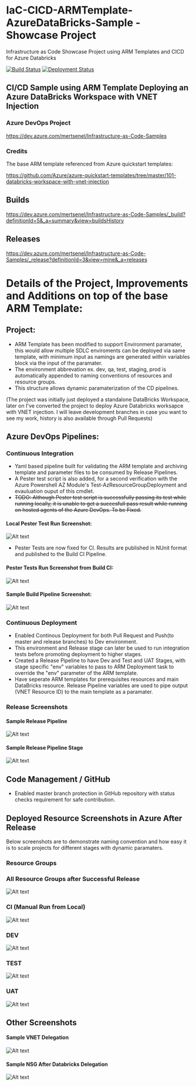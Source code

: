 # IaC-CICD-ARMTemplate-AzureDataBricks-Sample - Showcase Project

Infrastructure as Code Showcase Project using ARM Templates and CICD for Azure Databricks

[![Build Status](https://dev.azure.com/mertsenel/Infrastructure-as-Code-Samples/_apis/build/status/MertSenel.IaC-CICD-ARMTemplate-AzureDataBricks-Sample?branchName=master)](https://dev.azure.com/mertsenel/Infrastructure-as-Code-Samples/_build/latest?definitionId=5&branchName=master) [![Deployment Status](https://vsrm.dev.azure.com/mertsenel/_apis/public/Release/badge/2bffee41-9bcd-41f2-a297-352aba60e0dd/3/9)](https://vsrm.dev.azure.com/mertsenel/_apis/public/Release/badge/2bffee41-9bcd-41f2-a297-352aba60e0dd/3/9) 

## CI/CD Sample using ARM Template Deploying an Azure DataBricks Workspace with VNET Injection

### Azure DevOps Project
https://dev.azure.com/mertsenel/Infrastructure-as-Code-Samples

### Credits

The base ARM template referenced from Azure quickstart templates:

<https://github.com/Azure/azure-quickstart-templates/tree/master/101-databricks-workspace-with-vnet-injection>

## Builds
https://dev.azure.com/mertsenel/Infrastructure-as-Code-Samples/_build?definitionId=5&_a=summary&view=buildsHistory
## Releases
https://dev.azure.com/mertsenel/Infrastructure-as-Code-Samples/_release?definitionId=3&view=mine&_a=releases

# Details of the Project, Improvements and Additions on top of the base ARM Template:

## Project:
- ARM Template has been modified to support Environment paramater, this would allow multiple SDLC enviroments can be deployed via same template, with minimum input as namings are generated within variables block via the input of the paramater.
- The environment abbrevation ex. dev, qa, test, staging, prod is automatically appended to naming conventions of resources and resource groups.
- This structure allows dynamic paramaterization of the CD pipelines. 

(The project was initially just deployed a standalone DataBricks Workspace, later on I've converted the project to deploy Azure Databricks worksapce with VNET injection. I will leave development branches in case you want to see my work, history is also available through Pull Requests)

## Azure DevOps Pipelines:
### Continuous Integration
- Yaml based pipeline built for validating the ARM template and archiving template and parameter files to be consumed by Release Pipelines.
- A Pester test script is also added, for a second verification with the Azure Powershell AZ Module's Test-AzResourceGroupDeployment and evauluation ouput of this cmdlet. 
- ~~TODO: Although Pester test script is successfully passing its test while running locally, it is unable to get a succesfull pass result while running on hosted agents of the Azure DevOps. To be Fixed.~~

#### Local Pester Test Run Screenshot:
![Alt text](README-Resources/Pester-Test-Pass.png?raw=true "Pester-Test-Pass")

- Pester Tests are now fixed for CI. Results are published in NUnit format and published to the Build CI Pipeline.
#### Pester Tests Run Screenshot from Build CI:
![Alt text](README-Resources/Sample-Build-CI-PublishedTestResults.png?raw=true "Sample-Build-CI-PublishedTestResults")

#### Sample Build Pipeline Screenshot:
![Alt text](README-Resources/Sample-Build-CI.png?raw=true "Sample-Build-CI")

### Continuous Deployment
- Enabled Continous Deployment for both Pull Request and Push(to master and release branches) to Dev environment.
- This environment and Release stage can later be used to run integration tests before promoting deployment to higher stages.
- Created a Release Pipeline to have Dev and Test and UAT Stages, with stage specific "env" variables to pass to ARM Deployment task to override the "env" parameter of the ARM template.
- Have seperate ARM templates for prerequisites resources and main DataBricks resource. Release Pipeline variables are used to pipe output (VNET Resource ID) to the main template as a paramater. 

### Release Screenshots
#### Sample Release Pipeline
![Alt text](README-Resources/Sample-Release-Pipeline.png?raw=true "Sample-Release-Pipeline")
#### Sample Release Pipeline Stage
![Alt text](README-Resources/Sample-Release-Pipeline-Stage.png?raw=true "Sample-Release-Pipeline-Stage")


## Code Management / GitHub
- Enabled master branch protection in GitHub repository with status checks requirement for safe contribution. 

## Deployed Resource Screenshots in Azure After Release

Below screenshots are to demonstrate naming convention and how easy it is to scale projects for different stages with dynamic paramaters.

### Resource Groups
### All Resource Groups after Successful Release
![Alt text](README-Resources/Deployed-RGs-After-Releases.png?raw=true "Deployed-RGs-After-Releases")

### CI (Manual Run from Local)
![Alt text](README-Resources/AZDB-VNETinj-CI-Resources.png?raw=true "AZDB-VNETinj-CI-Resources")
### DEV
![Alt text](README-Resources/AZDB-VNETinj-DEV-Resources.png?raw=true "AZDB-VNETinj-DEV-Resources")
### TEST
![Alt text](README-Resources/AZDB-VNETinj-TEST-Resources.png?raw=true "AZDB-VNETinj-TEST-Resources")
### UAT
![Alt text](README-Resources/AZDB-VNETinj-UAT-Resources.png?raw=true "AZDB-VNETinj-UAT-Resources")

## Other Screenshots

#### Sample VNET Delegation
![Alt text](README-Resources/Sample-VNET-Delegation.png?raw=true "Sample-VNET-Delegation")

#### Sample NSG After Databricks Delegation
![Alt text](README-Resources/Sample-NSG-After-Databricks-Delegation.png?raw=true "Sample-NSG-After-Databricks-Delegation")

